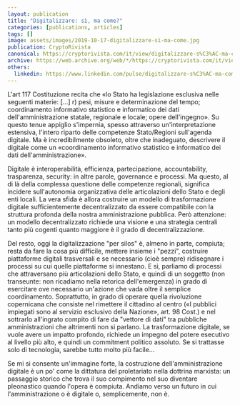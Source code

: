 ```yaml
---
layout: publication
title: "Digitalizzare: sì, ma come?"
categories: [publications, articles]
tags: []
image: assets/images/2019-10-17-digitalizzare-si-ma-come.jpg
publication: CryptoRivista
canonical: https://cryptorivista.com/it/view/digitalizzare-s%C3%AC-ma-come
archive: https://web.archive.org/web/*/https://cryptorivista.com/it/view/digitalizzare-s%C3%AC-ma-come
others:
  linkedin: https://www.linkedin.com/pulse/digitalizzare-s%C3%AC-ma-come-roberto-reale/
---
```


L'art 117 Costituzione recita che «lo Stato ha legislazione esclusiva nelle seguenti materie: [...] r) pesi, misure e determinazione del tempo; coordinamento informativo statistico e informatico dei dati dell'amministrazione statale, regionale e locale; opere dell'ingegno». Su questo tenue appiglio s'impernia, spesso attraverso un'interpretazione estensiva, l'intero riparto delle competenze Stato/Regioni sull'agenda digitale. Ma è incredibilmente obsoleto, oltre che inadeguato, descrivere il digitale come un «coordinamento informativo statistico e informatico dei dati dell'amministrazione».

Digitale è interoperabilità, efficienza, partecipazione, accountability, trasparenza, security: in altre parole, governance e processi. Ma questo, al di là della complessa questione delle competenze regionali, significa incidere sull'autonomia organizzativa delle articolazioni dello Stato e degli enti locali. La vera sfida è allora costruire un modello di trasformazione digitale sufficientemente decentralizzato da essere compatibile con la struttura profonda della nostra amministrazione pubblica. Però attenzione: un modello decentralizzato richiede una visione e una strategia centrali tanto più cogenti quanto maggiore è il grado di decentralizzazione.

Del resto, oggi la digitalizzazione "per silos" è, almeno in parte, compiuta; resta da fare la cosa più difficile, mettere insieme i "pezzi", costruire piattaforme digitali trasversali e se necessario (cioè sempre) ridisegnare i processi su cui quelle piattaforme si innestano. E sì, parliamo di processi che attraversano più articolazioni dello Stato, e quindi di un soggetto (non transeunte: non ricadiamo nella retorica dell'emergenza) in grado di esercitare ove necessario un'azione che vada oltre il semplice coordinamento. Soprattutto, in grado di operare quella rivoluzione copernicana che consiste nel rimettere il cittadino al centro («I pubblici impiegati sono al servizio esclusivo della Nazione», art. 98 Cost.) e nel sottrarlo all'ingrato compito di fare da "vettore di dati" tra pubbliche amministrazioni che altrimenti non si parlano. La trasformazione digitale, se vuole avere un impatto profondo, richiede un impegno del potere esecutivo al livello più alto, e quindi un commitment politico assoluto. Se si trattasse solo di tecnologia, sarebbe tutto molto più facile...

Se mi si consente un'immagine forte, la costruzione dell'amministrazione digitale è un po' come la dittatura del proletariato nella dottrina marxista: un passaggio storico che trova il suo compimento nel suo diventare pleonastico quando l'opera è compiuta. Andiamo verso un futuro in cui l'amministrazione o è digitale o, semplicemente, non è.
